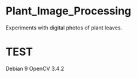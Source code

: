 # Plant_Image_Processing
Experiments with digital photos of plant leaves.

# TEST
Debian 9
OpenCV 3.4.2 
